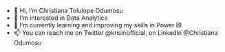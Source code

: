 - 👋 Hi, I’m Christiana Tolulope Odumosu
- 👀 I’m interested in Data Analytics
- 🌱 I’m currently learning and improving my skills in Power BI
- 📫 You can reach me on Twitter @krisinofficial, on LinkedIn @Christiana Odumosu

<!---
ChristyOdumosu/ChristyOdumosu is a ✨ special ✨ repository because its `README.md` (this file) appears on your GitHub profile.
You can click the Preview link to take a look at your changes.
--->
